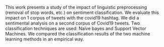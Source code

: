 This work presents a study of the impact of linguistic preprocessing (removal of stop words, etc.) on sentiment classification. We evaluate this impact on 1 corpus of tweets with the covid19 hashtag. We did a sentimental analysis on a second corpus of Covid19 tweets. Two classification techniques are used: Naïve bayes and Support Vector Machines. We compared the classification results of the two machine learning methods in an empirical way.
